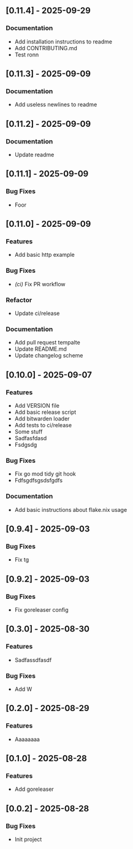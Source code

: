
## [0.11.4] - 2025-09-29

### Documentation

- Add installation instructions to readme
- Add CONTRIBUTING.md
- Test ronn
## [0.11.3] - 2025-09-09

### Documentation

- Add useless newlines to readme
## [0.11.2] - 2025-09-09

### Documentation

- Update readme
## [0.11.1] - 2025-09-09

### Bug Fixes

- Foor
## [0.11.0] - 2025-09-09

### Features

- Add basic http example

### Bug Fixes

- *(ci)* Fix PR workflow

### Refactor

- Update ci/release

### Documentation

- Add pull request tempalte
- Update README.md
- Update changelog scheme
## [0.10.0] - 2025-09-07

### Features

- Add VERSION file
- Add basic release script
- Add bitwarden loader
- Add tests to ci/release
- Some stuff
- Sadfasfdasd
- Fsdgsdg

### Bug Fixes

- Fix go mod tidy git hook
- Fdfsgdfsgsdsfgdfs

### Documentation

- Add basic instructions about flake.nix usage
## [0.9.4] - 2025-09-03

### Bug Fixes

- Fix tg
## [0.9.2] - 2025-09-03

### Bug Fixes

- Fix goreleaser config
## [0.3.0] - 2025-08-30

### Features

- Sadfassdfasdf

### Bug Fixes

- Add W
## [0.2.0] - 2025-08-29

### Features

- Aaaaaaaa
## [0.1.0] - 2025-08-28

### Features

- Add goreleaser
## [0.0.2] - 2025-08-28

### Bug Fixes

- Init project
